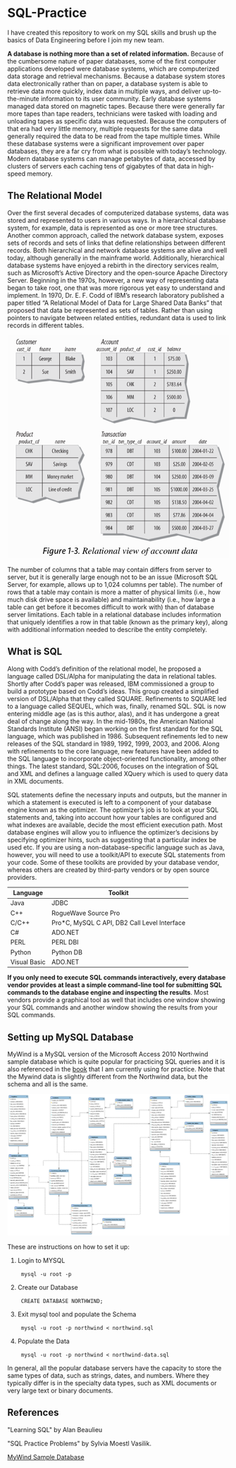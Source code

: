 # SQL-Practice

I have created this repository to work on my SQL skills and brush up the basics of Data Engineering before I join my new team. 

**A database is nothing more than a set of related information.** Because of the cumbersome nature of paper databases, some of the first computer applications developed were database systems, which are computerized data storage and retrieval mechanisms. Because a database system stores data electronically rather than on paper, a database system is able to retrieve data more quickly, index data in multiple ways, and deliver up-to-the-minute information to its user community. Early database systems managed data stored on magnetic tapes. Because there were generally far more tapes than tape readers, technicians were tasked with loading and unloading tapes as specific data was requested. Because the computers of that era had very little memory, multiple requests for the same data generally required the data to be read from the tape multiple times. While these database systems were a significant improvement over paper databases, they are a far cry from what is possible with today’s technology. Modern database systems can manage petabytes of data, accessed by clusters of servers each caching tens of gigabytes of that data in high-speed memory. 

## The Relational Model

Over the first several decades of computerized database systems, data was stored and represented to users in various ways. In a hierarchical database system, for example, data is represented as one or more tree structures. Another common approach, called the network database system, exposes sets of records and sets of links that define relationships between different records. Both hierarchical and network database systems are alive and well today, although generally in the mainframe world. Additionally, hierarchical database systems have enjoyed a rebirth in the directory services realm, such as Microsoft’s Active Directory and the open-source Apache Directory Server. Beginning in the 1970s, however, a new way of representing data began to take root, one that was more rigorous yet easy to understand and implement. In 1970, Dr. E. F. Codd of IBM’s research laboratory published a paper titled “A Relational Model of Data for Large Shared Data Banks” that proposed that data be represented as sets of tables. Rather than using pointers to navigate between related entities, redundant data is used to link records in different tables. 

![alt text](./images/relational.png)

The number of columns that a table may contain differs from server to server, but it is generally large enough not to be an issue (Microsoft SQL Server, for example, allows up to 1,024 columns per table). The number of rows that a table may contain is more a matter of physical limits (i.e., how much disk drive space is available) and maintainability (i.e., how large a table can get before it becomes difficult to work with) than of database server limitations. Each table in a relational database includes information that uniquely identifies a row in that table (known as the primary key), along with additional information needed to describe the entity completely.

## What is SQL

Along with Codd’s definition of the relational model, he proposed a language called DSL/Alpha for manipulating the data in relational tables. Shortly after Codd’s paper was released, IBM commissioned a group to build a prototype based on Codd’s ideas. This group created a simplified version of DSL/Alpha that they called SQUARE. Refinements to SQUARE led to a language called SEQUEL, which was, finally, renamed SQL. SQL is now entering middle age (as is this author, alas), and it has undergone a great deal of change along the way. In the mid-1980s, the American National Standards Institute (ANSI) began working on the first standard for the SQL language, which was published in 1986. Subsequent refinements led to new releases of the SQL standard in 1989, 1992, 1999, 2003, and 2006. Along with refinements to the core language, new features have been added to the SQL language to incorporate object-oriented functionality, among other things. The latest standard, SQL:2006, focuses on the integration of SQL and XML and defines a language called XQuery which is used to query data in XML documents. 

SQL statements define the necessary inputs and outputs, but the manner in which a statement is executed is left to a component of your database engine known as the optimizer. The optimizer’s job is to look at your SQL statements and, taking into account how your tables are configured and what indexes are available, decide the most efficient execution path. Most database engines will allow you to influence the optimizer’s decisions by specifying optimizer hints, such as suggesting that a particular index be used etc. If you are using a non-database-specific language such as Java, however, you will need to use a toolkit/API to execute SQL statements from your code. Some of these toolkits are provided by your database vendor, whereas others are created by third-party vendors or by open source providers.

| Language         | Toolkit              						  | 
|------------------|----------------------------------------------|
| Java 	   		   | JDBC   		      						  |
| C++              | RogueWave Source Pro                         | 
| C/C++ 	   	   | Pro*C, MySQL C API, DB2 Call Level Interface |
| C#	 	   	   | ADO.NET   			  						  | 
| PERL   		   | PERL DBI   			  					  | 
| Python	 	   | Python DB   			  					  | 
| Visual Basic 	   | ADO.NET   			 						  |

**If you only need to execute SQL commands interactively, every database vendor provides at least a simple command-line tool for submitting SQL commands to the database engine and inspecting the results**. Most vendors provide a graphical tool as well that includes one window showing your SQL commands and another window showing the results from your SQL commands. 

## Setting up MySQL Database

MyWind is a MySQL version of the Microsoft Access 2010 Northwind sample database which is quite popular for practicing SQL queries and it is also referenced in the [book](https://sqlpracticeproblems.com/) that I am currently using for practice. Note that the Mywind data is slightly different from the Northwind data, but the schema and all is the same.

![alt text](./images/northwind-erd.png)

These are instructions on how to set it up:

1. Login to MYSQL
	
		mysql -u root -p

2. Create our Database 
	 	
		CREATE DATABASE NORTHWIND;

3. Exit mysql tool and populate the Schema

		mysql -u root -p northwind < northwind.sql

2. Populate the Data

		mysql -u root -p northwind < northwind-data.sql

In general, all the popular database servers have the capacity to store the same types of data, such as strings, dates, and numbers. Where they typically differ is in the specialty data types, such as XML documents or very large text or binary documents.

## References

"Learning SQL" by Alan Beaulieu 

"SQL Practice Problems" by Sylvia Moestl Vasilik.

[MyWind Sample Database](https://github.com/dalers/mywind)







